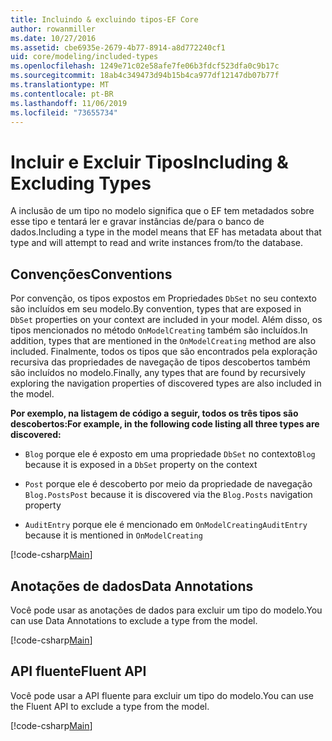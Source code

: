```yaml
---
title: Incluindo & excluindo tipos-EF Core
author: rowanmiller
ms.date: 10/27/2016
ms.assetid: cbe6935e-2679-4b77-8914-a8d772240cf1
uid: core/modeling/included-types
ms.openlocfilehash: 1249e71c02e58afe7fe06b3fdcf523dfa0c9b17c
ms.sourcegitcommit: 18ab4c349473d94b15b4ca977df12147db07b77f
ms.translationtype: MT
ms.contentlocale: pt-BR
ms.lasthandoff: 11/06/2019
ms.locfileid: "73655734"
---
```

# <a name="including--excluding-types"></a><span data-ttu-id="61551-102">Incluir e Excluir Tipos</span><span class="sxs-lookup"><span data-stu-id="61551-102">Including & Excluding Types</span></span>

<span data-ttu-id="61551-103">A inclusão de um tipo no modelo significa que o EF tem metadados sobre esse tipo e tentará ler e gravar instâncias de/para o banco de dados.</span><span class="sxs-lookup"><span data-stu-id="61551-103">Including a type in the model means that EF has metadata about that type and will attempt to read and write instances from/to the database.</span></span>

## <a name="conventions"></a><span data-ttu-id="61551-104">Convenções</span><span class="sxs-lookup"><span data-stu-id="61551-104">Conventions</span></span>

<span data-ttu-id="61551-105">Por convenção, os tipos expostos em Propriedades `DbSet` no seu contexto são incluídos em seu modelo.</span><span class="sxs-lookup"><span data-stu-id="61551-105">By convention, types that are exposed in `DbSet` properties on your context are included in your model.</span></span> <span data-ttu-id="61551-106">Além disso, os tipos mencionados no método `OnModelCreating` também são incluídos.</span><span class="sxs-lookup"><span data-stu-id="61551-106">In addition, types that are mentioned in the `OnModelCreating` method are also included.</span></span> <span data-ttu-id="61551-107">Finalmente, todos os tipos que são encontrados pela exploração recursiva das propriedades de navegação de tipos descobertos também são incluídos no modelo.</span><span class="sxs-lookup"><span data-stu-id="61551-107">Finally, any types that are found by recursively exploring the navigation properties of discovered types are also included in the model.</span></span>

<span data-ttu-id="61551-108">**Por exemplo, na listagem de código a seguir, todos os três tipos são descobertos:**</span><span class="sxs-lookup"><span data-stu-id="61551-108">**For example, in the following code listing all three types are discovered:**</span></span>

* <span data-ttu-id="61551-109">`Blog` porque ele é exposto em uma propriedade `DbSet` no contexto</span><span class="sxs-lookup"><span data-stu-id="61551-109">`Blog` because it is exposed in a `DbSet` property on the context</span></span>

* <span data-ttu-id="61551-110">`Post` porque ele é descoberto por meio da propriedade de navegação `Blog.Posts`</span><span class="sxs-lookup"><span data-stu-id="61551-110">`Post` because it is discovered via the `Blog.Posts` navigation property</span></span>

* <span data-ttu-id="61551-111">`AuditEntry` porque ele é mencionado em `OnModelCreating`</span><span class="sxs-lookup"><span data-stu-id="61551-111">`AuditEntry` because it is mentioned in `OnModelCreating`</span></span>

[!code-csharp[Main](../../../samples/core/Modeling/Conventions/IncludedTypes.cs?name=IncludedTypes&highlight=3,7,16)]

## <a name="data-annotations"></a><span data-ttu-id="61551-112">Anotações de dados</span><span class="sxs-lookup"><span data-stu-id="61551-112">Data Annotations</span></span>

<span data-ttu-id="61551-113">Você pode usar as anotações de dados para excluir um tipo do modelo.</span><span class="sxs-lookup"><span data-stu-id="61551-113">You can use Data Annotations to exclude a type from the model.</span></span>

[!code-csharp[Main](../../../samples/core/Modeling/DataAnnotations/IgnoreType.cs?highlight=20)]

## <a name="fluent-api"></a><span data-ttu-id="61551-114">API fluente</span><span class="sxs-lookup"><span data-stu-id="61551-114">Fluent API</span></span>

<span data-ttu-id="61551-115">Você pode usar a API fluente para excluir um tipo do modelo.</span><span class="sxs-lookup"><span data-stu-id="61551-115">You can use the Fluent API to exclude a type from the model.</span></span>

[!code-csharp[Main](../../../samples/core/Modeling/FluentAPI/IgnoreType.cs?highlight=12)]
